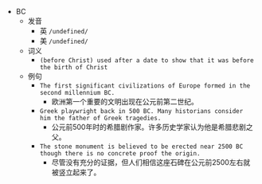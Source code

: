 - BC
  - 发音
    - 英 `/undefined/`
    - 美 `/undefined/`
  - 词义
    - `(before Christ) used after a date to show that it was before the birth of Christ`
  - 例句
    - `The first significant civilizations of Europe formed in the second millennium BC.`
      - 欧洲第一个重要的文明出现在公元前第二世纪。
    - `Greek playwright back in 500 BC. Many historians consider him the father of Greek tragedies.`
      - 公元前500年时的希腊剧作家。许多历史学家认为他是希腊悲剧之父。
    - `The stone monument is believed to be erected near 2500 BC though there is no concrete proof the origin.`
      - 尽管没有充分的证据，但人们相信这座石碑在公元前2500左右就被竖立起来了。

